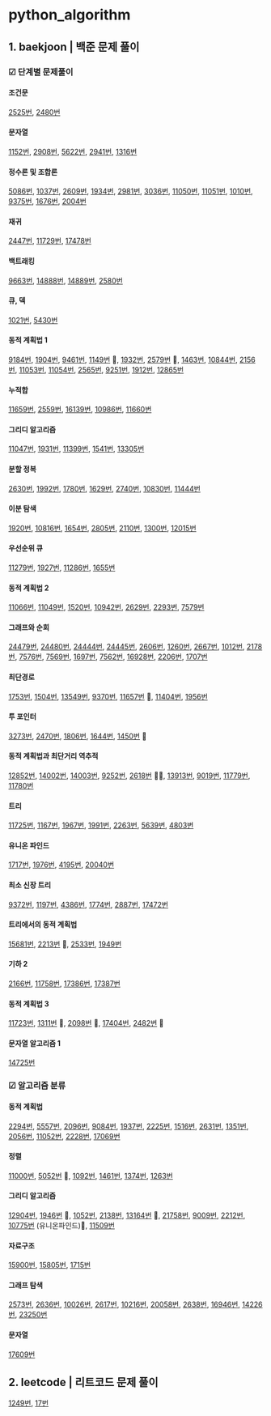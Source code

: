 # python_algorithm

## 1. baekjoon | 백준 문제 풀이

### ☑ 단계별 문제풀이

#### 조건문

[2525번](https://github.com/Joanne19-drive/python_algorithm/blob/main/baekjoon/2525.py), [2480번](https://github.com/Joanne19-drive/python_algorithm/blob/main/baekjoon/2480.py)

#### 문자열

[1152번](https://github.com/Joanne19-drive/python_algorithm/blob/main/baekjoon/1152.py), [2908번](https://github.com/Joanne19-drive/python_algorithm/blob/main/baekjoon/2908.py), [5622번](https://github.com/Joanne19-drive/python_algorithm/blob/main/baekjoon/5622.py), [2941번](https://github.com/Joanne19-drive/python_algorithm/blob/main/baekjoon/2941.py), [1316번](https://github.com/Joanne19-drive/python_algorithm/blob/main/baekjoon/1316.py)

#### 정수론 및 조합론

[5086번](https://github.com/Joanne19-drive/python_algorithm/blob/main/baekjoon/5086.py), [1037번](https://github.com/Joanne19-drive/python_algorithm/blob/main/baekjoon/1037.py), [2609번](https://github.com/Joanne19-drive/python_algorithm/blob/main/baekjoon/2609.py), [1934번](https://github.com/Joanne19-drive/python_algorithm/blob/main/baekjoon/1934.py), [2981번](https://github.com/Joanne19-drive/python_algorithm/blob/main/baekjoon/2981.py), [3036번](https://github.com/Joanne19-drive/python_algorithm/blob/main/baekjoon/3036.py), [11050번](https://github.com/Joanne19-drive/python_algorithm/blob/main/baekjoon/11050.py), [11051번](https://github.com/Joanne19-drive/python_algorithm/blob/main/baekjoon/11051.py), [1010번](https://github.com/Joanne19-drive/python_algorithm/blob/main/baekjoon/1010.py), [9375번](https://github.com/Joanne19-drive/python_algorithm/blob/main/baekjoon/9375.py), [1676번](https://github.com/Joanne19-drive/python_algorithm/blob/main/baekjoon/1676.py), [2004번](https://github.com/Joanne19-drive/python_algorithm/blob/main/baekjoon/2004.py)

#### 재귀

[2447번](https://github.com/Joanne19-drive/python_algorithm/blob/main/baekjoon/2447.py), [11729번](https://github.com/Joanne19-drive/python_algorithm/blob/main/baekjoon/11729.py), [17478번](https://github.com/Joanne19-drive/python_algorithm/blob/main/baekjoon/17478.py)

#### 백트래킹

[9663번](https://github.com/Joanne19-drive/python_algorithm/blob/main/baekjoon/9663.py), [14888번](https://github.com/Joanne19-drive/python_algorithm/blob/main/baekjoon/14888.py), [14889번](https://github.com/Joanne19-drive/python_algorithm/blob/main/baekjoon/14889.py), [2580번](https://github.com/Joanne19-drive/python_algorithm/blob/main/baekjoon/2580.py)

#### 큐, 덱

[1021번](https://github.com/Joanne19-drive/python_algorithm/blob/main/baekjoon/1021.py), [5430번](https://github.com/Joanne19-drive/python_algorithm/blob/main/baekjoon/5430.py)

#### 동적 계획법 1

[9184번](https://github.com/Joanne19-drive/python_algorithm/blob/main/baekjoon/9184.py), [1904번](https://github.com/Joanne19-drive/python_algorithm/blob/main/baekjoon/1904.py), [9461번](https://github.com/Joanne19-drive/python_algorithm/blob/main/baekjoon/9461.py), [1149번](https://github.com/Joanne19-drive/python_algorithm/blob/main/baekjoon/1149.py) 🌟, [1932번](https://github.com/Joanne19-drive/python_algorithm/blob/main/baekjoon/1932.py), [2579번](https://github.com/Joanne19-drive/python_algorithm/blob/main/baekjoon/2579.py) 🌟, [1463번](https://github.com/Joanne19-drive/python_algorithm/blob/main/baekjoon/1463.py), [10844번](https://github.com/Joanne19-drive/python_algorithm/blob/main/baekjoon/10844.py), [2156번](https://github.com/Joanne19-drive/python_algorithm/blob/main/baekjoon/2156.py), [11053번](https://github.com/Joanne19-drive/python_algorithm/blob/main/baekjoon/11053.py), [11054번](https://github.com/Joanne19-drive/python_algorithm/blob/main/baekjoon/11054.py), [2565번](https://github.com/Joanne19-drive/python_algorithm/blob/main/baekjoon/2565.py), [9251번](https://github.com/Joanne19-drive/python_algorithm/blob/main/baekjoon/9251.py), [1912번](https://github.com/Joanne19-drive/python_algorithm/blob/main/baekjoon/1912.py), [12865번](https://github.com/Joanne19-drive/python_algorithm/blob/main/baekjoon/12865.py)

#### 누적합

[11659번](https://github.com/Joanne19-drive/python_algorithm/blob/main/baekjoon/11659.py), [2559번](https://github.com/Joanne19-drive/python_algorithm/blob/main/baekjoon/2559.py), [16139번](https://github.com/Joanne19-drive/python_algorithm/blob/main/baekjoon/16139.py), [10986번](https://github.com/Joanne19-drive/python_algorithm/blob/main/baekjoon/10986.py), [11660번](https://github.com/Joanne19-drive/python_algorithm/blob/main/baekjoon/11660.py)

#### 그리디 알고리즘

[11047번](https://github.com/Joanne19-drive/python_algorithm/blob/main/baekjoon/11047.py), [1931번](https://github.com/Joanne19-drive/python_algorithm/blob/main/baekjoon/1931.py), [11399번](https://github.com/Joanne19-drive/python_algorithm/blob/main/baekjoon/11399.py), [1541번](https://github.com/Joanne19-drive/python_algorithm/blob/main/baekjoon/1541.py), [13305번](https://github.com/Joanne19-drive/python_algorithm/blob/main/baekjoon/13305.py)

#### 분할 정복

[2630번](https://github.com/Joanne19-drive/python_algorithm/blob/main/baekjoon/2630.py), [1992번](https://github.com/Joanne19-drive/python_algorithm/blob/main/baekjoon/1992.py), [1780번](https://github.com/Joanne19-drive/python_algorithm/blob/main/baekjoon/1780.py), [1629번](https://github.com/Joanne19-drive/python_algorithm/blob/main/baekjoon/1629.py), [2740번](https://github.com/Joanne19-drive/python_algorithm/blob/main/baekjoon/2740.py), [10830번](https://github.com/Joanne19-drive/python_algorithm/blob/main/baekjoon/10830.py), [11444번](https://github.com/Joanne19-drive/python_algorithm/blob/main/baekjoon/11444.py)

#### 이분 탐색

[1920번](https://github.com/Joanne19-drive/python_algorithm/blob/main/baekjoon/1920.py), [10816번](https://github.com/Joanne19-drive/python_algorithm/blob/main/baekjoon/10816.py), [1654번](https://github.com/Joanne19-drive/python_algorithm/blob/main/baekjoon/1654.py), [2805번](https://github.com/Joanne19-drive/python_algorithm/blob/main/baekjoon/2805.py), [2110번](https://github.com/Joanne19-drive/python_algorithm/blob/main/baekjoon/2110.py), [1300번](https://github.com/Joanne19-drive/python_algorithm/blob/main/baekjoon/1300.py), [12015번](https://github.com/Joanne19-drive/python_algorithm/blob/main/baekjoon/12015.py)

#### 우선순위 큐

[11279번](https://github.com/Joanne19-drive/python_algorithm/blob/main/baekjoon/11279.py), [1927번](https://github.com/Joanne19-drive/python_algorithm/blob/main/baekjoon/1927.py), [11286번](https://github.com/Joanne19-drive/python_algorithm/blob/main/baekjoon/11286.py), [1655번](https://github.com/Joanne19-drive/python_algorithm/blob/main/baekjoon/1655.py)

#### 동적 계획법 2

[11066번](https://github.com/Joanne19-drive/python_algorithm/blob/main/baekjoon/11066.py), [11049번](https://github.com/Joanne19-drive/python_algorithm/blob/main/baekjoon/11049.py), [1520번](https://github.com/Joanne19-drive/python_algorithm/blob/main/baekjoon/1520.py), [10942번](https://github.com/Joanne19-drive/python_algorithm/blob/main/baekjoon/10942.py), [2629번](https://github.com/Joanne19-drive/python_algorithm/blob/main/baekjoon/2629.py), [2293번](https://github.com/Joanne19-drive/python_algorithm/blob/main/baekjoon/2293.py), [7579번](https://github.com/Joanne19-drive/python_algorithm/blob/main/baekjoon/7579.py)

#### 그래프와 순회

[24479번](https://github.com/Joanne19-drive/python_algorithm/blob/main/baekjoon/24479.py), [24480번](https://github.com/Joanne19-drive/python_algorithm/blob/main/baekjoon/24480.py), [24444번](https://github.com/Joanne19-drive/python_algorithm/blob/main/baekjoon/24444.py), [24445번](https://github.com/Joanne19-drive/python_algorithm/blob/main/baekjoon/24445.py), [2606번](https://github.com/Joanne19-drive/python_algorithm/blob/main/baekjoon/2606.py), [1260번](https://github.com/Joanne19-drive/python_algorithm/blob/main/baekjoon/1260.py), [2667번](https://github.com/Joanne19-drive/python_algorithm/blob/main/baekjoon/2667.py), [1012번](https://github.com/Joanne19-drive/python_algorithm/blob/main/baekjoon/1012.py), [2178번](https://github.com/Joanne19-drive/python_algorithm/blob/main/baekjoon/2178.py), [7576번](https://github.com/Joanne19-drive/python_algorithm/blob/main/baekjoon/7576.py), [7569번](https://github.com/Joanne19-drive/python_algorithm/blob/main/baekjoon/7569.py), [1697번](https://github.com/Joanne19-drive/python_algorithm/blob/main/baekjoon/1697.py), [7562번](https://github.com/Joanne19-drive/python_algorithm/blob/main/baekjoon/7562.py), [16928번](https://github.com/Joanne19-drive/python_algorithm/blob/main/baekjoon/16928.py), [2206번](https://github.com/Joanne19-drive/python_algorithm/blob/main/baekjoon/2206.py), [1707번](https://github.com/Joanne19-drive/python_algorithm/blob/main/baekjoon/1707.py)

#### 최단경로

[1753번](https://github.com/Joanne19-drive/python_algorithm/blob/main/baekjoon/1753.py), [1504번](https://github.com/Joanne19-drive/python_algorithm/blob/main/baekjoon/1504.py), [13549번](https://github.com/Joanne19-drive/python_algorithm/blob/main/baekjoon/13549.py), [9370번](https://github.com/Joanne19-drive/python_algorithm/blob/main/baekjoon/9370.py), [11657번](https://github.com/Joanne19-drive/python_algorithm/blob/main/baekjoon/11657.py) 🌟, [11404번](https://github.com/Joanne19-drive/python_algorithm/blob/main/baekjoon/11404.py), [1956번](https://github.com/Joanne19-drive/python_algorithm/blob/main/baekjoon/1956.py)

#### 투 포인터

[3273번](https://github.com/Joanne19-drive/python_algorithm/blob/main/baekjoon/3273.py), [2470번](https://github.com/Joanne19-drive/python_algorithm/blob/main/baekjoon/2470.py), [1806번](https://github.com/Joanne19-drive/python_algorithm/blob/main/baekjoon/1806.py), [1644번](https://github.com/Joanne19-drive/python_algorithm/blob/main/baekjoon/1644.py), [1450번](https://github.com/Joanne19-drive/python_algorithm/blob/main/baekjoon/1450.py) 🌟

#### 동적 계획법과 최단거리 역추적

[12852번](https://github.com/Joanne19-drive/python_algorithm/blob/main/baekjoon/12852.py), [14002번](https://github.com/Joanne19-drive/python_algorithm/blob/main/baekjoon/14002.py), [14003번](https://github.com/Joanne19-drive/python_algorithm/blob/main/baekjoon/14003.py), [9252번](https://github.com/Joanne19-drive/python_algorithm/blob/main/baekjoon/9252.py), [2618번](https://github.com/Joanne19-drive/python_algorithm/blob/main/baekjoon/2618.py) 🌟🌟, [13913번](https://github.com/Joanne19-drive/python_algorithm/blob/main/baekjoon/13913.py), [9019번](https://github.com/Joanne19-drive/python_algorithm/blob/main/baekjoon/9019.py), [11779번](https://github.com/Joanne19-drive/python_algorithm/blob/main/baekjoon/11779.py), [11780번](https://github.com/Joanne19-drive/python_algorithm/blob/main/baekjoon/11780.py)

#### 트리

[11725번](https://github.com/Joanne19-drive/python_algorithm/blob/main/baekjoon/11725.py), [1167번](https://github.com/Joanne19-drive/python_algorithm/blob/main/baekjoon/1167.py), [1967번](https://github.com/Joanne19-drive/python_algorithm/blob/main/baekjoon/1967.py), [1991번](https://github.com/Joanne19-drive/python_algorithm/blob/main/baekjoon/1991.py), [2263번](https://github.com/Joanne19-drive/python_algorithm/blob/main/baekjoon/2263.py), [5639번](https://github.com/Joanne19-drive/python_algorithm/blob/main/baekjoon/5639.py), [4803번](https://github.com/Joanne19-drive/python_algorithm/blob/main/baekjoon/4803.py)

#### 유니온 파인드

[1717번](https://github.com/Joanne19-drive/python_algorithm/blob/main/baekjoon/1717.py), [1976번](https://github.com/Joanne19-drive/python_algorithm/blob/main/baekjoon/1976.py), [4195번](https://github.com/Joanne19-drive/python_algorithm/blob/main/baekjoon/4195.py), [20040번](https://github.com/Joanne19-drive/python_algorithm/blob/main/baekjoon/20040.py)

#### 최소 신장 트리

[9372번](https://github.com/Joanne19-drive/python_algorithm/blob/main/baekjoon/9372.py), [1197번](https://github.com/Joanne19-drive/python_algorithm/blob/main/baekjoon/1197.py), [4386번](https://github.com/Joanne19-drive/python_algorithm/blob/main/baekjoon/4386.py), [1774번](https://github.com/Joanne19-drive/python_algorithm/blob/main/baekjoon/1774.py), [2887번](https://github.com/Joanne19-drive/python_algorithm/blob/main/baekjoon/2887.py), [17472번](https://github.com/Joanne19-drive/python_algorithm/blob/main/baekjoon/17472.py)

#### 트리에서의 동적 계획법

[15681번](https://github.com/Joanne19-drive/python_algorithm/blob/main/baekjoon/15681.py), [2213번](https://github.com/Joanne19-drive/python_algorithm/blob/main/baekjoon/2213.py) 🌟, [2533번](https://github.com/Joanne19-drive/python_algorithm/blob/main/baekjoon/2533.py), [1949번](https://github.com/Joanne19-drive/python_algorithm/blob/main/baekjoon/1949.py)

#### 기하 2

[2166번](https://github.com/Joanne19-drive/python_algorithm/blob/main/baekjoon/2166.py), [11758번](https://github.com/Joanne19-drive/python_algorithm/blob/main/baekjoon/11758.py), [17386번](https://github.com/Joanne19-drive/python_algorithm/blob/main/baekjoon/17386.py), [17387번](https://github.com/Joanne19-drive/python_algorithm/blob/main/baekjoon/17387.py)

#### 동적 계획법 3

[11723번](https://github.com/Joanne19-drive/python_algorithm/blob/main/baekjoon/11723.py), [1311번](https://github.com/Joanne19-drive/python_algorithm/blob/main/baekjoon/1311.py) 🌟, [2098번](https://github.com/Joanne19-drive/python_algorithm/blob/main/baekjoon/2098.py) 🌟, [17404번](https://github.com/Joanne19-drive/python_algorithm/blob/main/baekjoon/17404.py), [2482번](https://github.com/Joanne19-drive/python_algorithm/blob/main/baekjoon/2482.py) 🌟

#### 문자열 알고리즘 1

[14725번](https://github.com/Joanne19-drive/python_algorithm/blob/main/baekjoon/14725.py)

### ☑ 알고리즘 분류

#### 동적 계획법

[2294번](https://github.com/Joanne19-drive/python_algorithm/blob/main/baekjoon/2294.py), [5557번](https://github.com/Joanne19-drive/python_algorithm/blob/main/baekjoon/5557.py), [2096번](https://github.com/Joanne19-drive/python_algorithm/blob/main/baekjoon/2096.py), [9084번](https://github.com/Joanne19-drive/python_algorithm/blob/main/baekjoon/9084.py), [1937번](https://github.com/Joanne19-drive/python_algorithm/blob/main/baekjoon/1937.py), [2225번](https://github.com/Joanne19-drive/python_algorithm/blob/main/baekjoon/2225.py), [1516번](https://github.com/Joanne19-drive/python_algorithm/blob/main/baekjoon/1516.py), [2631번](https://github.com/Joanne19-drive/python_algorithm/blob/main/baekjoon/2631.py), [1351번](https://github.com/Joanne19-drive/python_algorithm/blob/main/baekjoon/1351.py), [2056번](https://github.com/Joanne19-drive/python_algorithm/blob/main/baekjoon/2056.py), [11052번](https://github.com/Joanne19-drive/python_algorithm/blob/main/baekjoon/11052.py), [2228번](https://github.com/Joanne19-drive/python_algorithm/blob/main/baekjoon/2228.py), [17069번](https://github.com/Joanne19-drive/python_algorithm/blob/main/baekjoon/17069.py)

#### 정렬

[11000번](https://github.com/Joanne19-drive/python_algorithm/blob/main/baekjoon/11000.py), [5052번](https://github.com/Joanne19-drive/python_algorithm/blob/main/baekjoon/5052.py) 🌟, [1092번](https://github.com/Joanne19-drive/python_algorithm/blob/main/baekjoon/1092.py), [1461번](https://github.com/Joanne19-drive/python_algorithm/blob/main/baekjoon/1461.py), [1374번](https://github.com/Joanne19-drive/python_algorithm/blob/main/baekjoon/1374.py), [1263번](https://github.com/Joanne19-drive/python_algorithm/blob/main/baekjoon/1263.py)

#### 그리디 알고리즘

[12904번](https://github.com/Joanne19-drive/python_algorithm/blob/main/baekjoon/12904.py), [1946번](https://github.com/Joanne19-drive/python_algorithm/blob/main/baekjoon/1946.py) 🌟, [1052번](https://github.com/Joanne19-drive/python_algorithm/blob/main/baekjoon/1052.py), [2138번](https://github.com/Joanne19-drive/python_algorithm/blob/main/baekjoon/2138.py), [13164번](https://github.com/Joanne19-drive/python_algorithm/blob/main/baekjoon/13164.py) 🌟, [21758번](https://github.com/Joanne19-drive/python_algorithm/blob/main/baekjoon/21758.py), [9009번](https://github.com/Joanne19-drive/python_algorithm/blob/main/baekjoon/9009.py), [2212번](https://github.com/Joanne19-drive/python_algorithm/blob/main/baekjoon/2212.py), [10775번](https://github.com/Joanne19-drive/python_algorithm/blob/main/baekjoon/10775.py) (유니온파인드)🌟, [11509번](https://github.com/Joanne19-drive/python_algorithm/blob/main/baekjoon/11509.py)

#### 자료구조

[15900번](https://github.com/Joanne19-drive/python_algorithm/blob/main/baekjoon/15900.py), [15805번](https://github.com/Joanne19-drive/python_algorithm/blob/main/baekjoon/15805.py), [1715번](https://github.com/Joanne19-drive/python_algorithm/blob/main/baekjoon/1715.py)

#### 그래프 탐색

[2573번](https://github.com/Joanne19-drive/python_algorithm/blob/main/baekjoon/2573.py), [2636번](https://github.com/Joanne19-drive/python_algorithm/blob/main/baekjoon/2636.py), [10026번](https://github.com/Joanne19-drive/python_algorithm/blob/main/baekjoon/10026.py), [2617번](https://github.com/Joanne19-drive/python_algorithm/blob/main/baekjoon/2617.py), [10216번](https://github.com/Joanne19-drive/python_algorithm/blob/main/baekjoon/10216.py), [20058번](https://github.com/Joanne19-drive/python_algorithm/blob/main/baekjoon/20058.py), [2638번](https://github.com/Joanne19-drive/python_algorithm/blob/main/baekjoon/2638.py), [16946번](https://github.com/Joanne19-drive/python_algorithm/blob/main/baekjoon/16946.py), [14226번](https://github.com/Joanne19-drive/python_algorithm/blob/main/baekjoon/14226.py), [23250번](https://github.com/Joanne19-drive/python_algorithm/blob/main/baekjoon/23250.py)

#### 문자열

[17609번](https://github.com/Joanne19-drive/python_algorithm/blob/main/baekjoon/17609.py)

## 2. leetcode | 리트코드 문제 풀이

[1249번](https://github.com/Joanne19-drive/python_algorithm/blob/main/leetcode/1249.py), [17번](https://github.com/Joanne19-drive/python_algorithm/blob/main/leetcode/17.py)
